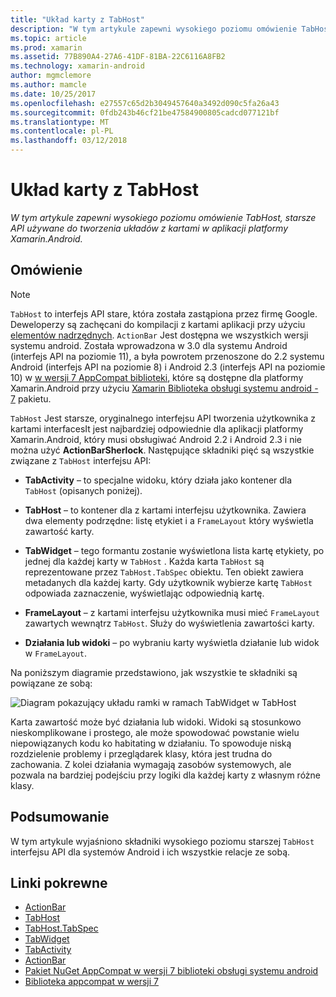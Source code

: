 ```yaml
---
title: "Układ karty z TabHost"
description: "W tym artykule zapewni wysokiego poziomu omówienie TabHost, starsze API używane do tworzenia układów z kartami w aplikacji platformy Xamarin.Android."
ms.topic: article
ms.prod: xamarin
ms.assetid: 77B890A4-27A6-41DF-81BA-22C6116A8FB2
ms.technology: xamarin-android
author: mgmclemore
ms.author: mamcle
ms.date: 10/25/2017
ms.openlocfilehash: e27557c65d2b3049457640a3492d090c5fa26a43
ms.sourcegitcommit: 0fdb243b46cf21be47584900805cadcd077121bf
ms.translationtype: MT
ms.contentlocale: pl-PL
ms.lasthandoff: 03/12/2018
---
```

# <a name="tab-layout-with-tabhost"></a>Układ karty z TabHost

_W tym artykule zapewni wysokiego poziomu omówienie TabHost, starsze API używane do tworzenia układów z kartami w aplikacji platformy Xamarin.Android._


## <a name="overview"></a>Omówienie

> [!NOTE]
> `TabHost` to interfejs API stare, która została zastąpiona przez firmę Google. Deweloperzy są zachęcani do kompilacji z kartami aplikacji przy użyciu [elementów nadrzędnych](~/android/user-interface/controls/action-bar.md). `ActionBar` Jest dostępna we wszystkich wersji systemu android. Została wprowadzona w 3.0 dla systemu Android (interfejs API na poziomie 11), a była powrotem przenoszone do 2.2 systemu Android (interfejs API na poziomie 8) i Android 2.3 (interfejs API na poziomie 10) w [w wersji 7 AppCompat biblioteki](http://developer.android.com/tools/support-library/features.html#v7-appcompat), które są dostępne dla platformy Xamarin.Android przy użyciu [Xamarin Biblioteka obsługi systemu android - 7](https://www.nuget.org/packages/Xamarin.Android.Support.v7.AppCompat/) pakietu.

`TabHost` Jest starsze, oryginalnego interfejsu API tworzenia użytkownika z kartami interfacesIt jest najbardziej odpowiednie dla aplikacji platformy Xamarin.Android, który musi obsługiwać Android 2.2 i Android 2.3 i nie można użyć **ActionBarSherlock**.
Następujące składniki pięć są wszystkie związane z `TabHost` interfejsu API:

-  **TabActivity** &ndash; to specjalne widoku, który działa jako kontener dla `TabHost` (opisanych poniżej).

-  **TabHost** &ndash; to kontener dla z kartami interfejsu użytkownika. Zawiera dwa elementy podrzędne: listę etykiet i a `FrameLayout` który wyświetla zawartość karty.

-  **TabWidget** &ndash; tego formantu zostanie wyświetlona lista kartę etykiety, po jednej dla każdej karty w `TabHost` . Każda karta `TabHost` są reprezentowane przez `TabHost.TabSpec` obiektu. Ten obiekt zawiera metadanych dla każdej karty. Gdy użytkownik wybierze kartę `TabHost` odpowiada zaznaczenie, wyświetlając odpowiednią kartę.

-  **FrameLayout** &ndash; z kartami interfejsu użytkownika musi mieć `FrameLayout` zawartych wewnątrz `TabHost`. Służy do wyświetlenia zawartości karty.

-  **Działania lub widoki** &ndash; po wybraniu karty wyświetla działanie lub widok w `FrameLayout`.

Na poniższym diagramie przedstawiono, jak wszystkie te składniki są powiązane ze sobą:

![Diagram pokazujący układu ramki w ramach TabWidget w TabHost](tab-host-images/image03.png)

Karta zawartość może być działania lub widoki. Widoki są stosunkowo nieskomplikowane i prostego, ale może spowodować powstanie wielu niepowiązanych kodu ko habitating w działaniu. To spowoduje niską rozdzielenie problemy i przeglądarek klasy, która jest trudna do zachowania. Z kolei działania wymagają zasobów systemowych, ale pozwala na bardziej podejściu przy logiki dla każdej karty z własnym różne klasy.


## <a name="summary"></a>Podsumowanie

W tym artykule wyjaśniono składniki wysokiego poziomu starszej `TabHost` interfejsu API dla systemów Android i ich wszystkie relacje ze sobą.



## <a name="related-links"></a>Linki pokrewne

- [ActionBar](http://developer.android.com/guide/topics/ui/actionbar.html)
- [TabHost](https://developer.xamarin.com/api/type/Android.Widget.TabHost/)
- [TabHost.TabSpec](https://developer.xamarin.com/api/type/Android.Widget.TabHost+TabSpec/)
- [TabWidget](https://developer.xamarin.com/api/type/Android.Widget.TabWidget/)
- [TabActivity](https://developer.xamarin.com/api/type/Android.App.TabActivity/)
- [ActionBar](http://developer.android.com/guide/topics/ui/actionbar.html)
- [Pakiet NuGet AppCompat w wersji 7 biblioteki obsługi systemu android](https://www.nuget.org/packages/Xamarin.Android.Support.v7.AppCompat/)
- [Biblioteka appcompat w wersji 7](http://developer.android.com/tools/support-library/features.html#v7-appcompat)
